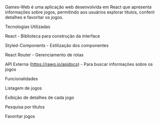 
Games-Web é uma aplicação web desenvolvida em React que apresenta informações sobre jogos, permitindo aos usuários explorar títulos, conferir detalhes e favoritar os jogos.

Tecnologias Utilizadas

  React - Biblioteca para construção da interface
  
  Styled-Components - Estilização dos componentes
  
  React Router - Gerenciamento de rotas
  
  API Externa  (https://rawg.io/apidocs)  - Para buscar informações sobre os jogos

Funcionalidades

  Listagem de jogos
  
  Exibição de detalhes de cada jogo
  
  Pesquisa por títulos
  
  Favoritar jogos 
